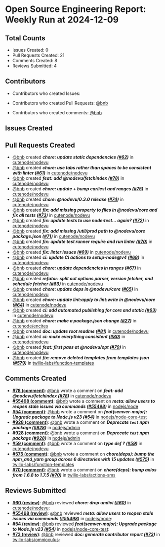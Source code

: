 # Open Source Engineering Report: Weekly Run at 2024-12-09

## Total Counts

* Issues Created: 0
* Pull Requests Created: 21
* Comments Created: 8
* Reviews Submitted: 4

## Contributors

* Contributors who created Issues: 

* Contributors who created Pull Requests: [@bnb](https://github.com/bnb)

* Contributors who created comments: [@bnb](https://github.com/bnb)

## Issues Created



## Pull Requests Created

* [@bnb](https://github.com/bnb) created _**chore: update static dependencies ([#62](https://github.com/cutenode/nodevu/pull/62))**_ in [cutenode/nodevu](https://github.com/cutenode/nodevu)
* [@bnb](https://github.com/bnb) created _**chore: use tabs rather than spaces to be consistent with linter ([#61](https://github.com/cutenode/nodevu/pull/61))**_ in [cutenode/nodevu](https://github.com/cutenode/nodevu)
* [@bnb](https://github.com/bnb) created _**feat: add @nodevu/fetchindex ([#78](https://github.com/cutenode/nodevu/pull/78))**_ in [cutenode/nodevu](https://github.com/cutenode/nodevu)
* [@bnb](https://github.com/bnb) created _**chore: update + bump earliest and ranges ([#75](https://github.com/cutenode/nodevu/pull/75))**_ in [cutenode/nodevu](https://github.com/cutenode/nodevu)
* [@bnb](https://github.com/bnb) created _**chore: @nodevu/0.3.0 release ([#74](https://github.com/cutenode/nodevu/pull/74))**_ in [cutenode/nodevu](https://github.com/cutenode/nodevu)
* [@bnb](https://github.com/bnb) created _**fix: add missing property to files in @nodevu/core and fix all tests ([#73](https://github.com/cutenode/nodevu/pull/73))**_ in [cutenode/nodevu](https://github.com/cutenode/nodevu)
* [@bnb](https://github.com/bnb) created _**fix: update tests to use node:test... again? ([#72](https://github.com/cutenode/nodevu/pull/72))**_ in [cutenode/nodevu](https://github.com/cutenode/nodevu)
* [@bnb](https://github.com/bnb) created _**fix: add missing /util/prod path to @nodevu/core package.json ([#71](https://github.com/cutenode/nodevu/pull/71))**_ in [cutenode/nodevu](https://github.com/cutenode/nodevu)
* [@bnb](https://github.com/bnb) created _**fix: update test runner require and run linter ([#70](https://github.com/cutenode/nodevu/pull/70))**_ in [cutenode/nodevu](https://github.com/cutenode/nodevu)
* [@bnb](https://github.com/bnb) created _**fix: linter issues ([#69](https://github.com/cutenode/nodevu/pull/69))**_ in [cutenode/nodevu](https://github.com/cutenode/nodevu)
* [@bnb](https://github.com/bnb) created _**ci: update CI actions to setup-node@v4 ([#68](https://github.com/cutenode/nodevu/pull/68))**_ in [cutenode/nodevu](https://github.com/cutenode/nodevu)
* [@bnb](https://github.com/bnb) created _**chore: update dependencies in ranges ([#67](https://github.com/cutenode/nodevu/pull/67))**_ in [cutenode/nodevu](https://github.com/cutenode/nodevu)
* [@bnb](https://github.com/bnb) created _**refator: split out options parser, version fetcher, and schedule fetcher ([#66](https://github.com/cutenode/nodevu/pull/66))**_ in [cutenode/nodevu](https://github.com/cutenode/nodevu)
* [@bnb](https://github.com/bnb) created _**chore: update deps in @nodevu/core ([#65](https://github.com/cutenode/nodevu/pull/65))**_ in [cutenode/nodevu](https://github.com/cutenode/nodevu)
* [@bnb](https://github.com/bnb) created _**chore: update lint:apply to lint:write in @nodevu/core ([#64](https://github.com/cutenode/nodevu/pull/64))**_ in [cutenode/nodevu](https://github.com/cutenode/nodevu)
* [@bnb](https://github.com/bnb) created _**ci: add automated publishing for core and static ([#63](https://github.com/cutenode/nodevu/pull/63))**_ in [cutenode/nodevu](https://github.com/cutenode/nodevu)
* [@bnb](https://github.com/bnb) created _**chore: make a package.json change ([#27](https://github.com/cutenode/encites/pull/27))**_ in [cutenode/encites](https://github.com/cutenode/encites)
* [@bnb](https://github.com/bnb) created _**doc: update root readme ([#81](https://github.com/cutenode/nodevu/pull/81))**_ in [cutenode/nodevu](https://github.com/cutenode/nodevu)
* [@bnb](https://github.com/bnb) created _**ci: make everything consistent ([#80](https://github.com/cutenode/nodevu/pull/80))**_ in [cutenode/nodevu](https://github.com/cutenode/nodevu)
* [@bnb](https://github.com/bnb) created _**feat: first pass at @nodevu/opt ([#79](https://github.com/cutenode/nodevu/pull/79))**_ in [cutenode/nodevu](https://github.com/cutenode/nodevu)
* [@bnb](https://github.com/bnb) created _**fix: remove deleted templates from templates.json ([#579](https://github.com/twilio-labs/function-templates/pull/579))**_ in [twilio-labs/function-templates](https://github.com/twilio-labs/function-templates)

## Comments Created

* **[#78 (comment)](https://github.com/cutenode/nodevu/pull/78#issuecomment-2465768043)**: [@bnb](https://github.com/bnb) wrote a comment on _**feat: add @nodevu/fetchindex ([#78](https://github.com/cutenode/nodevu/pull/78))**_ in [cutenode/nodevu](https://github.com/cutenode/nodevu)
* **[#55498 (comment)](https://github.com/nodejs/node/pull/55498#issuecomment-2462713137)**: [@bnb](https://github.com/bnb) wrote a comment on _**meta: allow users to reopen stale issues via commands ([#55498](https://github.com/nodejs/node/pull/55498))**_ in [nodejs/node](https://github.com/nodejs/node)
* **[#54 (comment)](https://github.com/nodejs/node-core-test/pull/54#issuecomment-2462698575)**: [@bnb](https://github.com/bnb) wrote a comment on _**feat(semver-major): Upgrade package to Node.js v23 ([#54](https://github.com/nodejs/node-core-test/pull/54))**_ in [nodejs/node-core-test](https://github.com/nodejs/node-core-test)
* **[#928 (comment)](https://github.com/nodejs/admin/issues/928#issuecomment-2460231800)**: [@bnb](https://github.com/bnb) wrote a comment on _**Deprecate `test` npm package ([#928](https://github.com/nodejs/admin/issues/928))**_ in [nodejs/admin](https://github.com/nodejs/admin)
* **[#928 (comment)](https://github.com/nodejs/admin/issues/928#issuecomment-2460230079)**: [@bnb](https://github.com/bnb) wrote a comment on _**Deprecate `test` npm package ([#928](https://github.com/nodejs/admin/issues/928))**_ in [nodejs/admin](https://github.com/nodejs/admin)
* **[#59 (comment)](https://github.com/cutenode/nodevu/issues/59#issuecomment-2454403589)**: [@bnb](https://github.com/bnb) wrote a comment on _**type def ? ([#59](https://github.com/cutenode/nodevu/issues/59))**_ in [cutenode/nodevu](https://github.com/cutenode/nodevu)
* **[#575 (comment)](https://github.com/twilio-labs/function-templates/pull/575#issuecomment-2474459872)**: [@bnb](https://github.com/bnb) wrote a comment on _**chore(deps): bump the npm_and_yarn group across 6 directories with 15 updates ([#575](https://github.com/twilio-labs/function-templates/pull/575))**_ in [twilio-labs/function-templates](https://github.com/twilio-labs/function-templates)
* **[#70 (comment)](https://github.com/twilio-labs/actions-sms/pull/70#issuecomment-2498337572)**: [@bnb](https://github.com/bnb) wrote a comment on _**chore(deps): bump axios from 1.6.8 to 1.7.5 ([#70](https://github.com/twilio-labs/actions-sms/pull/70))**_ in [twilio-labs/actions-sms](https://github.com/twilio-labs/actions-sms)

## Reviews Submitted

* **[#60 (review)](https://github.com/cutenode/nodevu/pull/60#pullrequestreview-2411841640)**: [@bnb](https://github.com/bnb) reviewed _**chore: drop undici ([#60](https://github.com/cutenode/nodevu/pull/60))**_ in [cutenode/nodevu](https://github.com/cutenode/nodevu): 
* **[#55498 (review)](https://github.com/nodejs/node/pull/55498#pullrequestreview-2421545786)**: [@bnb](https://github.com/bnb) reviewed _**meta: allow users to reopen stale issues via commands ([#55498](https://github.com/nodejs/node/pull/55498))**_ in [nodejs/node](https://github.com/nodejs/node): 
* **[#54 (review)](https://github.com/nodejs/node-core-test/pull/54#pullrequestreview-2421539194)**: [@bnb](https://github.com/bnb) reviewed _**feat(semver-major): Upgrade package to Node.js v23 ([#54](https://github.com/nodejs/node-core-test/pull/54))**_ in [nodejs/node-core-test](https://github.com/nodejs/node-core-test): 
* **[#73 (review)](https://github.com/twilio-labs/omnioculus/pull/73#pullrequestreview-2461755801)**: [@bnb](https://github.com/bnb) reviewed _**doc: generate contributor report ([#73](https://github.com/twilio-labs/omnioculus/pull/73))**_ in [twilio-labs/omnioculus](https://github.com/twilio-labs/omnioculus): 